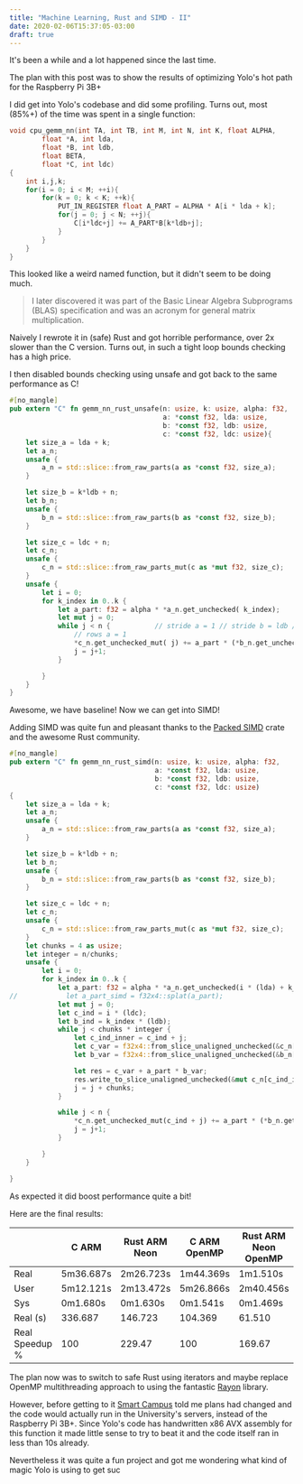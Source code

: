 ```yaml
---
title: "Machine Learning, Rust and SIMD - II"
date: 2020-02-06T15:37:05-03:00
draft: true
---
```


It's been a while and a lot happened since the last time. 

The plan with this post was to show the results of optimizing Yolo's hot path for the Raspberry Pi 3B+

I did get into Yolo's codebase and did some profiling. Turns out, most (85%+) of the time was spent in a single function:
```C
void cpu_gemm_nn(int TA, int TB, int M, int N, int K, float ALPHA,
        float *A, int lda,
        float *B, int ldb,
        float BETA,
        float *C, int ldc)
{
    int i,j,k;
    for(i = 0; i < M; ++i){
        for(k = 0; k < K; ++k){
            PUT_IN_REGISTER float A_PART = ALPHA * A[i * lda + k];
            for(j = 0; j < N; ++j){
                C[i*ldc+j] += A_PART*B[k*ldb+j];
            }
        }
    }
}
``` 

This looked like a weird named function, but it didn't seem to be doing much. 

>I later discovered it was part of the Basic Linear Algebra Subprograms (BLAS) specification and was an acronym for general matrix multiplication.

Naively I rewrote it in (safe) Rust and got horrible performance, over 2x slower than the C version.
Turns out, in such a tight loop bounds checking has a high price. 

I then disabled bounds checking using unsafe and got back to the same performance as C! 
```Rust 
#[no_mangle]
pub extern "C" fn gemm_nn_rust_unsafe(n: usize, k: usize, alpha: f32,
                                      a: *const f32, lda: usize,
                                      b: *const f32, ldb: usize,
                                      c: *const f32, ldc: usize){
    let size_a = lda + k;
    let a_n;
    unsafe {
        a_n = std::slice::from_raw_parts(a as *const f32, size_a);
    }

    let size_b = k*ldb + n;
    let b_n;
    unsafe {
        b_n = std::slice::from_raw_parts(b as *const f32, size_b);
    }

    let size_c = ldc + n;
    let c_n;
    unsafe {
        c_n = std::slice::from_raw_parts_mut(c as *mut f32, size_c);
    }
    unsafe {
        let i = 0;
        for k_index in 0..k {
            let a_part: f32 = alpha * *a_n.get_unchecked( k_index);
            let mut j = 0;
            while j < n {           // stride a = 1 // stride b = ldb // stride c = 1
                // rows a = 1
                *c_n.get_unchecked_mut( j) += a_part * (*b_n.get_unchecked(k_index * (ldb) + j));
                j = j+1;
            }

        }
    }
}
```

Awesome, we have baseline! Now we can get into SIMD!

Adding SIMD was quite fun and pleasant thanks to the [Packed SIMD](https://rust-lang.github.io/packed_simd/packed_simd/) crate and the awesome Rust community.

```Rust
#[no_mangle]
pub extern "C" fn gemm_nn_rust_simd(n: usize, k: usize, alpha: f32,
                                    a: *const f32, lda: usize,
                                    b: *const f32, ldb: usize,
                                    c: *const f32, ldc: usize)
{
    let size_a = lda + k;
    let a_n;
    unsafe {
        a_n = std::slice::from_raw_parts(a as *const f32, size_a);
    }

    let size_b = k*ldb + n;
    let b_n;
    unsafe {
        b_n = std::slice::from_raw_parts(b as *const f32, size_b);
    }

    let size_c = ldc + n;
    let c_n;
    unsafe {
        c_n = std::slice::from_raw_parts_mut(c as *mut f32, size_c);
    }
    let chunks = 4 as usize;
    let integer = n/chunks;
    unsafe {
        let i = 0;
        for k_index in 0..k {
            let a_part: f32 = alpha * *a_n.get_unchecked(i * (lda) + k_index);
//            let a_part_simd = f32x4::splat(a_part);
            let mut j = 0;
            let c_ind = i * (ldc);
            let b_ind = k_index * (ldb);
            while j < chunks * integer {
                let c_ind_inner = c_ind + j;
                let c_var = f32x4::from_slice_unaligned_unchecked(&c_n[c_ind_inner ..]);
                let b_var = f32x4::from_slice_unaligned_unchecked(&b_n[(b_ind + j) ..]);

                let res = c_var + a_part * b_var;
                res.write_to_slice_unaligned_unchecked(&mut c_n[c_ind_inner ..]);
                j = j + chunks;
            }

            while j < n {
                *c_n.get_unchecked_mut(c_ind + j) += a_part * (*b_n.get_unchecked(b_ind + j));
                j = j+1;
            }

        }
    }

}
```

As expected it did boost performance quite a bit!

Here are the final results:

|                | C ARM     | Rust ARM Neon | C ARM OpenMP | Rust ARM Neon OpenMP |
|----------------|-----------|---------------|--------------|----------------------|
| Real           | 5m36.687s | 2m26.723s     | 1m44.369s    | 1m1.510s             |
| User           | 5m12.121s | 2m13.472s     | 5m26.866s    | 2m40.456s            |
| Sys            | 0m1.680s  | 0m1.630s      | 0m1.541s     | 0m1.469s             |
| Real (s)       | 336.687   | 146.723       | 104.369      | 61.510               |
| Real Speedup % | 100       | 229.47        | 100          | 169.67               |


The plan now was to switch to safe Rust using iterators and maybe replace OpenMP multithreading approach to using the fantastic [Rayon](https://github.com/rayon-rs/rayon)
library.

However, before getting to it [Smart Campus](http://smartcampus.prefeitura.unicamp.br) told me plans had changed and the code would
actually run in the University's servers, instead of the Raspberry Pi 3B+. Since Yolo's code has handwritten x86 AVX assembly for this function it made
little sense to try to beat it and the code itself ran in less than 10s already.

Nevertheless it was quite a fun project and got me wondering what kind of magic Yolo is using to get suc 

   